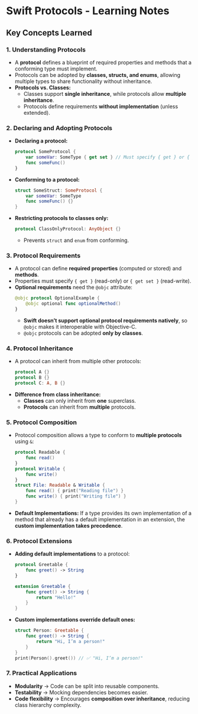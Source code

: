 
# Swift Protocols - Learning Notes

## **Key Concepts Learned**

### **1. Understanding Protocols**

- A **protocol** defines a blueprint of required properties and methods that a conforming type must implement.
- Protocols can be adopted by **classes, structs, and enums**, allowing multiple types to share functionality without inheritance.
- **Protocols vs. Classes:**
  - Classes support **single inheritance**, while protocols allow **multiple inheritance**.
  - Protocols define requirements **without implementation** (unless extended).

### **2. Declaring and Adopting Protocols**

- **Declaring a protocol:**
  ```swift
  protocol SomeProtocol {
      var someVar: SomeType { get set } // Must specify { get } or { get set }
      func someFunc()
  }
  ```
- **Conforming to a protocol:**
  ```swift
  struct SomeStruct: SomeProtocol {
      var someVar: SomeType
      func someFunc() {}
  }
  ```
- **Restricting protocols to classes only:**
  ```swift
  protocol ClassOnlyProtocol: AnyObject {}
  ```
  - Prevents `struct` and `enum` from conforming.

### **3. Protocol Requirements**

- A protocol can define **required properties** (computed or stored) and **methods**.
- Properties must specify `{ get }` (read-only) or `{ get set }` (read-write).
- **Optional requirements** need the `@objc` attribute:
  ```swift
  @objc protocol OptionalExample {
      @objc optional func optionalMethod()
  }
  ```
  - **Swift doesn’t support optional protocol requirements natively**, so `@objc` makes it interoperable with Objective-C.
  - `@objc` protocols can be adopted **only by classes**.

### **4. Protocol Inheritance**

- A protocol can inherit from multiple other protocols:
  ```swift
  protocol A {}
  protocol B {}
  protocol C: A, B {}
  ```
- **Difference from class inheritance:**
  - **Classes** can only inherit from **one** superclass.
  - **Protocols** can inherit from **multiple** protocols.

### **5. Protocol Composition**

- Protocol composition allows a type to conform to **multiple protocols** using `&`:
  ```swift
  protocol Readable {
      func read()
  }
  protocol Writable {
      func write()
  }
  struct File: Readable & Writable {
      func read() { print("Reading file") }
      func write() { print("Writing file") }
  }
  ```
- **Default Implementations:** If a type provides its own implementation of a method that already has a default implementation in an extension, the **custom implementation takes precedence**.

### **6. Protocol Extensions**

- **Adding default implementations** to a protocol:
  ```swift
  protocol Greetable {
      func greet() -> String
  }

  extension Greetable {
      func greet() -> String {
          return "Hello!"
      }
  }
  ```
- **Custom implementations override default ones:**
  ```swift
  struct Person: Greetable {
      func greet() -> String {
          return "Hi, I’m a person!"
      }
  }
  print(Person().greet()) // ✅ "Hi, I’m a person!"
  ```

### **7. Practical Applications**

- **Modularity** → Code can be split into reusable components.
- **Testability** → Mocking dependencies becomes easier.
- **Code flexibility** → Encourages **composition over inheritance**, reducing class hierarchy complexity.
